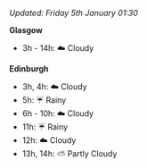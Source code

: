 *Updated: Friday 5th January 01:30*

**Glasgow**

* 3h - 14h: :cloud: Cloudy

**Edinburgh**

* 3h, 4h: :cloud: Cloudy
* 5h: :umbrella: Rainy
* 6h - 10h: :cloud: Cloudy
* 11h: :umbrella: Rainy
* 12h: :cloud: Cloudy
* 13h, 14h: :partly_sunny: Partly Cloudy
